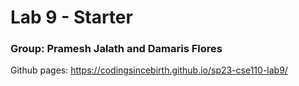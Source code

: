 # Lab 9 - Starter

### Group: Pramesh Jalath and Damaris Flores

Github pages: https://codingsincebirth.github.io/sp23-cse110-lab9/